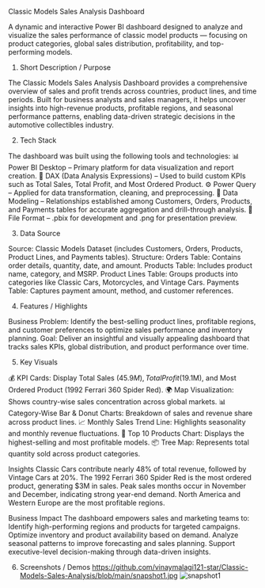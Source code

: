 Classic Models Sales Analysis Dashboard

A dynamic and interactive Power BI dashboard designed to analyze and visualize the sales performance of classic model products — focusing on product categories, global sales distribution, profitability, and top-performing models.

1. Short Description / Purpose

The Classic Models Sales Analysis Dashboard provides a comprehensive overview of sales and profit trends across countries, product lines, and time periods. Built for business analysts and sales managers, it helps uncover insights into high-revenue products, profitable regions, and seasonal performance patterns, enabling data-driven strategic decisions in the automotive collectibles industry.

2. Tech Stack

The dashboard was built using the following tools and technologies:
📊 Power BI Desktop – Primary platform for data visualization and report creation.
🧮 DAX (Data Analysis Expressions) – Used to build custom KPIs such as Total Sales, Total Profit, and Most Ordered Product.
⚙️ Power Query – Applied for data transformation, cleaning, and preprocessing.
🧠 Data Modeling – Relationships established among Customers, Orders, Products, and Payments tables for accurate aggregation and drill-through analysis.
📁 File Format – .pbix for development and .png for presentation preview.

3. Data Source

Source: Classic Models Dataset (includes Customers, Orders, Products, Product Lines, and Payments tables).
Structure:
Orders Table: Contains order details, quantity, date, and amount.
Products Table: Includes product name, category, and MSRP.
Product Lines Table: Groups products into categories like Classic Cars, Motorcycles, and Vintage Cars.
Payments Table: Captures payment amount, method, and customer references.

4. Features / Highlights

Business Problem: Identify the best-selling product lines, profitable regions, and customer preferences to optimize sales performance and inventory planning.
Goal: Deliver an insightful and visually appealing dashboard that tracks sales KPIs, global distribution, and product performance over time.

5. Key Visuals

💰 KPI Cards: Display Total Sales ($45.9M), Total Profit ($19.1M), and Most Ordered Product (1992 Ferrari 360 Spider Red).
🌍 Map Visualization: Shows country-wise sales concentration across global markets.
📊 Category-Wise Bar & Donut Charts: Breakdown of sales and revenue share across product lines.
📈 Monthly Sales Trend Line: Highlights seasonality and monthly revenue fluctuations.
🚗 Top 10 Products Chart: Displays the highest-selling and most profitable models.
📦 Tree Map: Represents total quantity sold across product categories.

Insights
Classic Cars contribute nearly 48% of total revenue, followed by Vintage Cars at 20%.
The 1992 Ferrari 360 Spider Red is the most ordered product, generating $3M in sales.
Peak sales months occur in November and December, indicating strong year-end demand.
North America and Western Europe are the most profitable regions.

Business Impact
The dashboard empowers sales and marketing teams to:
Identify high-performing regions and products for targeted campaigns.
Optimize inventory and product availability based on demand.
Analyze seasonal patterns to improve forecasting and sales planning.
Support executive-level decision-making through data-driven insights.

6. Screenshots / Demos 
https://github.com/vinaymalagi121-star/Classic-Models-Sales-Analysis/blob/main/snapshot1.jpg
![snapshot1](https://github.com/user-attachments/assets/a8e05d7d-f2d5-4552-b20b-a50a62f80be5)
